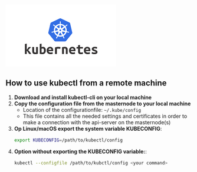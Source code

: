 ![kubernetes](../images/kubernetes.png)

## How to use kubectl from a remote machine

1. **Download and install kubectl-cli on your local machine**
2. **Copy the configuration file from the masternode to your local machine**
   - Location of the configurationfile: `~/.kube/config`
   - This file contains all the needed settings and certificates in order to make a connection with the api-server on the masternode(s)
3. **Op Linux/macOS export the system variable KUBECONFIG**:
   ```bash
   export KUBECONFIG=/path/to/kubectl/config
   ```
4. **Option without exporting the KUBECONFIG variable:**:
   ```bash
   kubectl --configfile /path/to/kubctl/config <your command>
   ```
   
